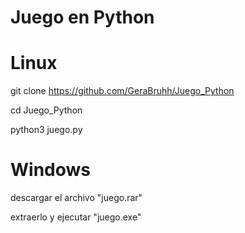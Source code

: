 # Juego en Python
# Linux

git clone https://github.com/GeraBruhh/Juego_Python

cd Juego_Python

python3 juego.py

# Windows
descargar el archivo "juego.rar"

extraerlo y ejecutar "juego.exe"

